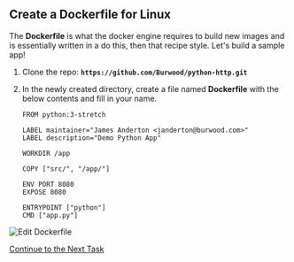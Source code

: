 
## Create a Dockerfile for Linux

The **Dockerfile** is what the docker engine requires to build new images and is essentially written in a do this, then that recipe style. Let's build a sample app!

 1. Clone the repo:  **`https://github.com/Burwood/python-http.git`**
 2. In the newly created directory, create a file named **Dockerfile** with the below contents and fill in your name.
 
		FROM python:3-stretch

		LABEL maintainer="James Anderton <janderton@burwood.com>"
		LABEL description="Demo Python App"

		WORKDIR /app

		COPY ["src/", "/app/"]

		ENV PORT 8080
		EXPOSE 8080

		ENTRYPOINT ["python"]
		CMD ["app.py"]

![Edit Dockerfile](https://github.com/Burwood/containers101/blob/azure/containers_lab/images/Azure_vscode_dockerfile_posh.png)


[Continue to the Next Task](https://github.com/Burwood/containers101/blob/azure/containers_lab/azure/task_5.md)
